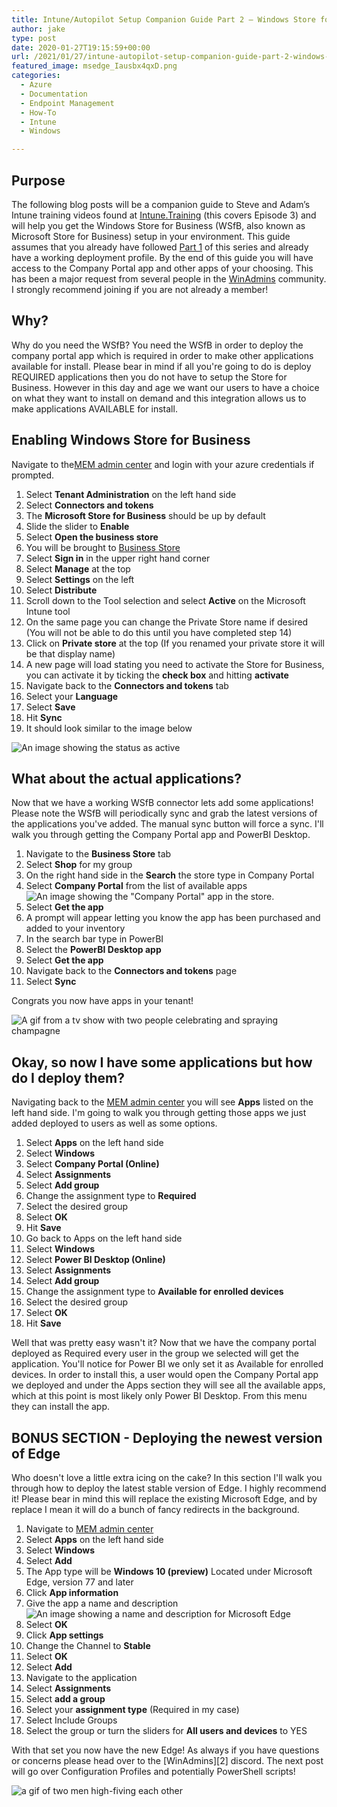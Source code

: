 ```yaml
---
title: Intune/Autopilot Setup Companion Guide Part 2 – Windows Store for Business
author: jake
type: post
date: 2020-01-27T19:15:59+00:00
url: /2021/01/27/intune-autopilot-setup-companion-guide-part-2-windows-store-for-business/
featured_image: msedge_Iausbx4qxD.png
categories:
  - Azure
  - Documentation
  - Endpoint Management
  - How-To
  - Intune
  - Windows

---
```

## Purpose

The following blog posts will be a companion guide to Steve and Adam’s Intune training videos found at [Intune.Training](https://intune.training/) (this covers Episode 3) and will help you get the Windows Store for Business (WSfB, also known as Microsoft Store for Business) setup in your environment. This guide assumes that you already have followed [Part 1](https://sysmansquad.com/2019/12/18/intune-autopilot-setup-companion-guide-part-1/) of this series and already have a working deployment profile. By the end of this guide you will have access to the Company Portal app and other apps of your choosing. This has been a major request from several people in the [WinAdmins](https://aka.ms/winadmins) community. I strongly recommend joining if you are not already a member!

## Why?

Why do you need the WSfB? You need the WSfB in order to deploy the company portal app which is required in order to make other applications available for install. Please bear in mind if all you're going to do is deploy REQUIRED applications then you do not have to setup the Store for Business. However in this day and age we want our users to have a choice on what they want to install on demand and this integration allows us to make applications AVAILABLE for install.

## Enabling Windows Store for Business

Navigate to the[MEM admin center](https://devicemanagement.microsoft.com/) and login with your azure credentials if prompted.

  1. Select **Tenant Administration** on the left hand side
  2. Select **Connectors and tokens**
  3. The **Microsoft Store for Business** should be up by default
  4. Slide the slider to **Enable**
  5. Select **Open the business store**
  6. You will be brought to [Business Store](https://businessstore.microsoft.com/)
  7. Select **Sign in** in the upper right hand corner
  8. Select **Manage** at the top
  9. Select **Settings** on the left
 10. Select **Distribute**
 11. Scroll down to the Tool selection and select **Active** on the Microsoft Intune tool
 12. On the same page you can change the Private Store name if desired (You will not be able to do this until you have completed step 14)
 13. Click on **Private store** at the top (If you renamed your private store it will be that display name)
 14. A new page will load stating you need to activate the Store for Business, you can activate it by ticking the **check box** and hitting **activate**
 15. Navigate back to the **Connectors and tokens** tab
 16. Select your **Language**
 17. Select **Save**
 18. Hit **Sync**
 19. It should look similar to the image below

![An image showing the status as active](msedge_ZZvRDfDAxr.png)

## What about the actual applications?

Now that we have a working WSfB connector lets add some applications! Please note the WSfB will periodically sync and grab the latest versions of the applications you've added. The manual sync button will force a sync. I'll walk you through getting the Company Portal app and PowerBI Desktop.

  1. Navigate to the **Business Store** tab
  2. Select **Shop** for my group
  3. On the right hand side in the **Search** the store type in Company Portal
  4. Select **Company Portal** from the list of available apps  
![An image showing the "Company Portal" app in the store.](msedge_hD8ykaEhDr.png)
  5. Select **Get the app**
  6. A prompt will appear letting you know the app has been purchased and added to your inventory
  7. In the search bar type in PowerBI
  8. Select the **PowerBI Desktop app**
  9. Select **Get the app**
 10. Navigate back to the **Connectors and tokens** page
 11. Select **Sync**

Congrats you now have apps in your tenant!

![A gif from a tv show with two people celebrating and spraying champagne](giphy-2.gif)

## Okay, so now I have some applications but how do I deploy them?

Navigating back to the [MEM admin center](https://devicemanagement.microsoft.com/) you will see **Apps** listed on the left hand side. I'm going to walk you through getting those apps we just added deployed to users as well as some options.

  1. Select **Apps** on the left hand side
  2. Select **Windows**
  3. Select **Company Portal (Online)**
  4. Select **Assignments**
  5. Select **Add group**
  6. Change the assignment type to **Required**
  7. Select the desired group
  8. Select **OK**
  9. Hit **Save**
 10. Go back to Apps on the left hand side
 11. Select **Windows**
 12. Select **Power BI Desktop (Online)**
 13. Select **Assignments**
 14. Select **Add group**
 15. Change the assignment type to **Available for enrolled devices**
 16. Select the desired group
 17. Select **OK**
 18. Hit **Save**

Well that was pretty easy wasn't it? Now that we have the company portal deployed as Required every user in the group we selected will get the application. You'll notice for Power BI we only set it as Available for enrolled devices. In order to install this, a user would open the Company Portal app we deployed and under the Apps section they will see all the available apps, which at this point is most likely only Power BI Desktop. From this menu they can install the app.

## BONUS SECTION - Deploying the newest version of Edge

Who doesn't love a little extra icing on the cake? In this section I'll walk you through how to deploy the latest stable version of Edge. I highly recommend it! Please bear in mind this will replace the existing Microsoft Edge, and by replace I mean it will do a bunch of fancy redirects in the background. 

  1. Navigate to [MEM admin center](https://devicemanagement.microsoft.com/)
  2. Select **Apps** on the left hand side
  3. Select **Windows**
  4. Select **Add**
  5. The App type will be **Windows 10 (preview)** Located under Microsoft Edge, version 77 and later
  6. Click **App information**
  7. Give the app a name and description  
![An image showing a name and description for Microsoft Edge](msedge_uWOZP5GHSx.png) 
  8. Select **OK**
  9. Click **App settings**
 10. Change the Channel to **Stable**
 11. Select **OK**
 12. Select **Add**
 13. Navigate to the application
 14. Select **Assignments**
 15. Select **add a group**
 16. Select your **assignment type** (Required in my case)
 17. Select Include Groups
 18. Select the group or turn the sliders for **All users and devices** to YES

With that set you now have the new Edge! As always if you have questions or concerns please head over to the [WinAdmins][2] discord. The next post will go over Configuration Profiles and potentially PowerShell scripts!

![a gif of two men high-fiving each other](giphy-1-1.gif)
